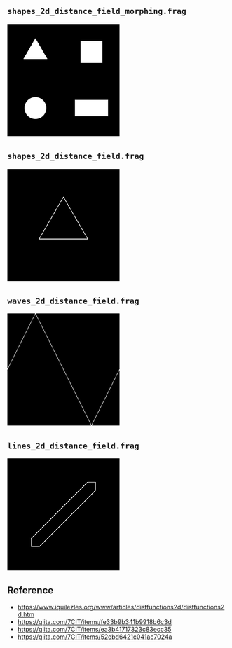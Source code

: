 
## `shapes_2d_distance_field_morphing.frag`

<img src="img/shapes_2d_distance_field_morphing.gif" width="256">


## `shapes_2d_distance_field.frag`

<img src="img/shapes_2d_distance_field.gif" width="256">


## `waves_2d_distance_field.frag`

<img src="img/waves_2d_distance_field.gif" width="256">


## `lines_2d_distance_field.frag`

<img src="img/lines_2d_distance_field.gif" width="256">


## Reference

- https://www.iquilezles.org/www/articles/distfunctions2d/distfunctions2d.htm
- https://qiita.com/7CIT/items/fe33b9b341b9918b6c3d
- https://qiita.com/7CIT/items/ea3b41717323c83ecc35
- https://qiita.com/7CIT/items/52ebd6421c041ac7024a
